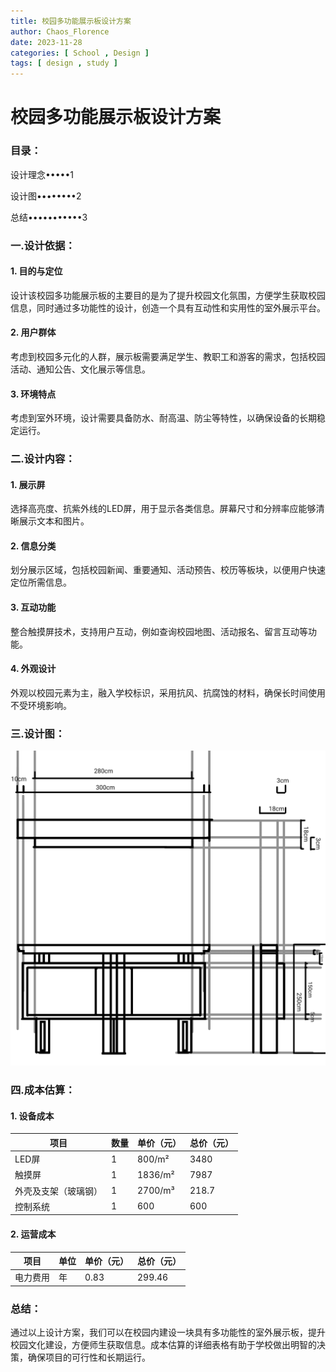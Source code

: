 ```yaml
---
title: 校园多功能展示板设计方案
author: Chaos_Florence
date: 2023-11-28
categories: [ School , Design ]
tags: [ design , study ]
---
```



# 校园多功能展示板设计方案


### 目录：

设计理念•••••1

设计图••••••••2

总结•••••••••••3

### 一.设计依据：

#### 1. 目的与定位
设计该校园多功能展示板的主要目的是为了提升校园文化氛围，方便学生获取校园信息，同时通过多功能性的设计，创造一个具有互动性和实用性的室外展示平台。

#### 2. 用户群体
考虑到校园多元化的人群，展示板需要满足学生、教职工和游客的需求，包括校园活动、通知公告、文化展示等信息。

#### 3. 环境特点
考虑到室外环境，设计需要具备防水、耐高温、防尘等特性，以确保设备的长期稳定运行。

### 二.设计内容：

#### 1. 展示屏
选择高亮度、抗紫外线的LED屏，用于显示各类信息。屏幕尺寸和分辨率应能够清晰展示文本和图片。

#### 2. 信息分类
划分展示区域，包括校园新闻、重要通知、活动预告、校历等板块，以便用户快速定位所需信息。

#### 3. 互动功能
整合触摸屏技术，支持用户互动，例如查询校园地图、活动报名、留言互动等功能。

#### 4. 外观设计
外观以校园元素为主，融入学校标识，采用抗风、抗腐蚀的材料，确保长时间使用不受环境影响。

### 三.设计图：

![工程图](/assets/img/Schoolshit.png)

### 四.成本估算：

#### 1. 设备成本

| 项目                | 数量 | 单价（元） | 总价（元） |
|---------------------|------|------------|------------|
| LED屏               | 1    |  800/m²    |   3480     |
| 触摸屏              | 1    |  1836/m²   |    7987     |
| 外壳及支架（玻璃钢）     | 1    |  2700/m³     |   218.7     |
| 控制系统            | 1    |     600    |   600      |

#### 2. 运营成本

| 项目                | 单位 | 单价（元） | 总价（元） |
|---------------------|------|------------|------------|
| 电力费用            | 年   |   0.83      |  299.46      |

### 总结：

通过以上设计方案，我们可以在校园内建设一块具有多功能性的室外展示板，提升校园文化建设，方便师生获取信息。成本估算的详细表格有助于学校做出明智的决策，确保项目的可行性和长期运行。
